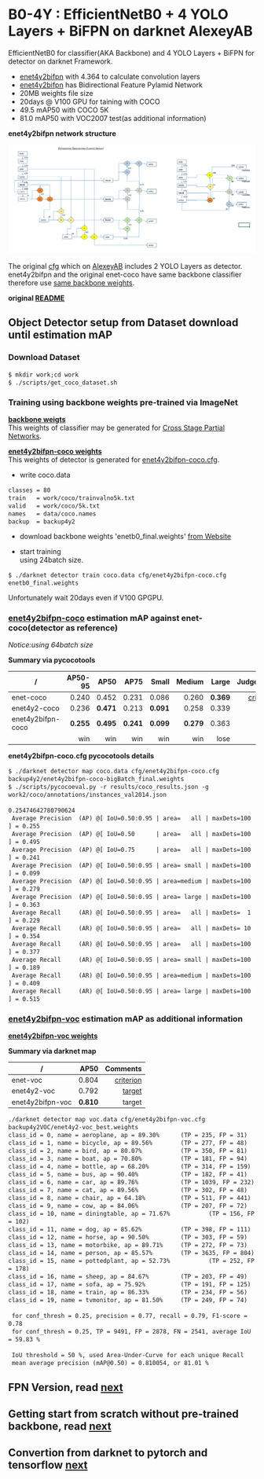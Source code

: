 # B0-4Y : EfficientNetB0 + 4 YOLO Layers + BiFPN on darknet AlexeyAB  

EfficientNetB0 for classifier(AKA Backbone) and 4 YOLO Layers + BiFPN for detector on darknet Framework.  
- [enet4y2bifpn](./cfg/enet4y2bifpn-coco.cfg) with 4.364 to calculate convolution layers  
- [enet4y2bifpn](./cfg/enet4y2bifpn-coco.cfg) has Bidirectional Feature Pylamid Network
- 20MB weights file size  
- 20days @ V100 GPU for taining with COCO  
- 49.5 mAP50 with COCO 5K  
- 81.0 mAP50 with VOC2007 test(as additional information)  

**enet4y2bifpn network structure**  

![](./files/enet4y2-bifpn.png)  

The original [cfg](./cfg/enet-coco.cfg) which on [AlexeyAB](https://github.com/AlexeyAB/darknet) includes 2 YOLO Layers as detector.  
enet4y2bifpn and the original enet-coco have same backbone classifier therefore use [same backbone weights](https://github.com/WongKinYiu/CrossStagePartialNetworks).  

**original [README](./README.orig.md)**  

## Object Detector setup from Dataset download until estimation mAP  

### Download Dataset  

```
$ mkdir work;cd work
$ ./scripts/get_coco_dataset.sh
```


### Training using backbone weights pre-trained via ImageNet  

**[backbone weigts](https://github.com/WongKinYiu/CrossStagePartialNetworks)**  
This weights of classifier may be generated for [Cross Stage Partial Networks](https://github.com/WongKinYiu/CrossStagePartialNetworks).  

**[enet4y2bifpn-coco weights](./backup4y2/enet4y2bifpn-coco-bigBatch_final.weights)**  
This weights of detector is generated for [enet4y2bifpn-coco.cfg](./cfg/enet4y2bifpn-coco.cfg).  

- write coco.data  
```
classes = 80
train   = work/coco/trainvalno5k.txt
valid   = work/coco/5k.txt
names   = data/coco.names
backup  = backup4y2
```

- download backbone weights 'enetb0_final.weights' [from Website](https://github.com/WongKinYiu/CrossStagePartialNetworks)  

- start training  
using 24batch size.  
```
$ ./darknet detector train coco.data cfg/enet4y2bifpn-coco.cfg enetb0_final.weights  
```
Unfortunately wait 20days even if V100 GPGPU.  

### [enet4y2bifpn-coco](./cfg/enet4y2bifpn-coco-bigBatch.cfg) estimation mAP against enet-coco(detector as reference)  

*Notice:using 64batch size*  

**Summary via pycocotools**  

| /                 | AP50-95 | AP50     | AP75     | Small     | Medium  | Large     | Judgement |
|-                  |-:       |-:        |-:        |-:         |-:       |-:         |-:         |
|enet-coco          |0.240    |0.452     |0.231     |0.086      |0.260    |**0.369**  |[criterion](./backup4y2/enetb0-coco_final.weights)  |
|enet4y2-coco       |0.236    |**0.471** |0.213     |**0.091**  |0.258    |0.339      |[target](./backup4y2/enet4y2-coco_final.weights)    |
|enet4y2bifpn-coco  |**0.255**|**0.495** |**0.241** |**0.099**  |**0.279**|0.363      |[target](./backup4y2/enet4y2bifpn-coco-bigBatch_final.weights)     |
|                   |win      |win       |win       |win        |win      |lose       |result     |  

**enet4y2bifpn-coco.cfg pycocotools details**  

```
$ ./darknet detector map coco.data cfg/enet4y2bifpn-coco.cfg backup4y2/enet4y2bifpn-coco-bigBatch_final.weights
$ ./scripts/pycocoeval.py -r results/coco_results.json -g work2/coco/annotations/instances_val2014.json

0.25474642780790624
 Average Precision  (AP) @[ IoU=0.50:0.95 | area=   all | maxDets=100 ] = 0.255
 Average Precision  (AP) @[ IoU=0.50      | area=   all | maxDets=100 ] = 0.495
 Average Precision  (AP) @[ IoU=0.75      | area=   all | maxDets=100 ] = 0.241
 Average Precision  (AP) @[ IoU=0.50:0.95 | area= small | maxDets=100 ] = 0.099
 Average Precision  (AP) @[ IoU=0.50:0.95 | area=medium | maxDets=100 ] = 0.279
 Average Precision  (AP) @[ IoU=0.50:0.95 | area= large | maxDets=100 ] = 0.363
 Average Recall     (AR) @[ IoU=0.50:0.95 | area=   all | maxDets=  1 ] = 0.229
 Average Recall     (AR) @[ IoU=0.50:0.95 | area=   all | maxDets= 10 ] = 0.354
 Average Recall     (AR) @[ IoU=0.50:0.95 | area=   all | maxDets=100 ] = 0.377
 Average Recall     (AR) @[ IoU=0.50:0.95 | area= small | maxDets=100 ] = 0.189
 Average Recall     (AR) @[ IoU=0.50:0.95 | area=medium | maxDets=100 ] = 0.409
 Average Recall     (AR) @[ IoU=0.50:0.95 | area= large | maxDets=100 ] = 0.515
```

### [enet4y2bifpn-voc](./cfg/enet4y2bifpn-voc.cfg) estimation mAP as additional information  

**[enet4y2bifpn-voc weights](./backup4y2VOC/enet4y2bifpn-voc_best.weights)**  

**Summary via darknet map**  

| /                 | AP50    |Comments |
|-                  |-:       |-:       |
|enet-voc           |0.804    |[criterion](./backup4y2VOC/enet-voc_best.weights)  |
|enet4y2-voc        |0.792    |[target](./backup4y2VOC/enet4y2-voc_best.weights)  |
|enet4y2bifpn-voc   |**0.810**|target   |

```
./darknet detector map voc.data cfg/enet4y2bifpn-voc.cfg backup4y2VOC/enet4y2-voc_best.weights
class_id = 0, name = aeroplane, ap = 89.30%      (TP = 235, FP = 31)
class_id = 1, name = bicycle, ap = 89.56%        (TP = 277, FP = 48)
class_id = 2, name = bird, ap = 80.07%           (TP = 350, FP = 81)
class_id = 3, name = boat, ap = 70.80%           (TP = 181, FP = 94)
class_id = 4, name = bottle, ap = 68.20%         (TP = 314, FP = 159)
class_id = 5, name = bus, ap = 90.40%            (TP = 182, FP = 41)
class_id = 6, name = car, ap = 89.76%            (TP = 1039, FP = 232)
class_id = 7, name = cat, ap = 89.56%            (TP = 302, FP = 48)
class_id = 8, name = chair, ap = 64.18%          (TP = 511, FP = 441)
class_id = 9, name = cow, ap = 84.06%            (TP = 207, FP = 72)
class_id = 10, name = diningtable, ap = 71.67%           (TP = 156, FP = 102)
class_id = 11, name = dog, ap = 85.62%           (TP = 398, FP = 111)
class_id = 12, name = horse, ap = 90.50%         (TP = 303, FP = 59)
class_id = 13, name = motorbike, ap = 89.71%     (TP = 272, FP = 73)
class_id = 14, name = person, ap = 85.57%        (TP = 3635, FP = 804)
class_id = 15, name = pottedplant, ap = 52.73%           (TP = 252, FP = 178)
class_id = 16, name = sheep, ap = 84.67%         (TP = 203, FP = 49)
class_id = 17, name = sofa, ap = 75.92%          (TP = 191, FP = 125)
class_id = 18, name = train, ap = 86.33%         (TP = 234, FP = 56)
class_id = 19, name = tvmonitor, ap = 81.50%     (TP = 249, FP = 74)

 for conf_thresh = 0.25, precision = 0.77, recall = 0.79, F1-score = 0.78
 for conf_thresh = 0.25, TP = 9491, FP = 2878, FN = 2541, average IoU = 59.83 %

 IoU threshold = 50 %, used Area-Under-Curve for each unique Recall
 mean average precision (mAP@0.50) = 0.810054, or 81.01 %
```

## FPN Version, read [next](./README.fpn.md)  
## Getting start from scratch without pre-trained backbone, read [next](./README.classifier.md)  
## Convertion from darknet to pytorch and tensorflow [next](./README.convert.md)  
